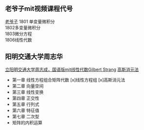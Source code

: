 ## 老爷子mit视频课程代号
[老爷子](https://www.youtube.com/watch?v=9RJml41PFnc)
1801 单变量微积分  
1802多变量微积分  
1803微分方程  
1806线性代数

## 阳明交通大学周志华
[立阳明交通大学周志成，国语版mit线性代数Gilbert Strang](https://www.bilibili.com/video/BV1c14y177A6/?spm_id_from=333.788&vd_source=b92112731015c20054034d26c9ad8a67)
[高斯消元法](https://ccjou.wordpress.com/2013/02/20/%E9%AB%98%E6%96%AF%E6%B6%88%E5%8E%BB%E6%B3%95/)

- 第一章 线性方程组合矩阵代数 
   [x]线性方程组
   [x]高斯消元法
- 第二章 向量空间
- 第三章 线性变换
- 第四章 正交性
- 第五章 行列式
- 第六章 特征值
- 第七章 二次型
- 矩阵的内积运算
